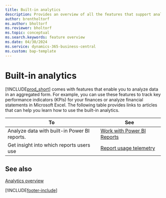 ```yaml
---
title: Built-in analytics
description: Provides an overview of all the features that support analytics tasks in the Business Central product.
author: brentholtorf
ms.author: bholtorf
ms.reviewer: bholtorf
ms.topic: conceptual
ms.search.keywords: feature overview
ms.date: 04/30/2024
ms.service: dynamics-365-business-central
ms.custom: bap-template
---
```

# Built-in analytics

[!INCLUDE[prod_short](includes/prod_short.md)] comes with features that enable you to analyze data in an aggregated form. For example, you can use these features to track key performance indicators (KPIs) for your finances or analyze financial statements in Microsoft Excel. The following table provides links to articles that can help you learn how to use the built-in analytics.

| To | See |
| --- | --- |
|Analyze data with built-in Power BI reports. | [Work with Power BI Reports](across-working-with-powerbi.md) |
|Get insight into which reports users use| [Report usage telemetry](/dynamics365/business-central/dev-itpro/administration/telemetry-reports-trace)|

## See also

[Analytics overview](reports-bi-reporting.md)

[!INCLUDE[footer-include](includes/footer-banner.md)]
